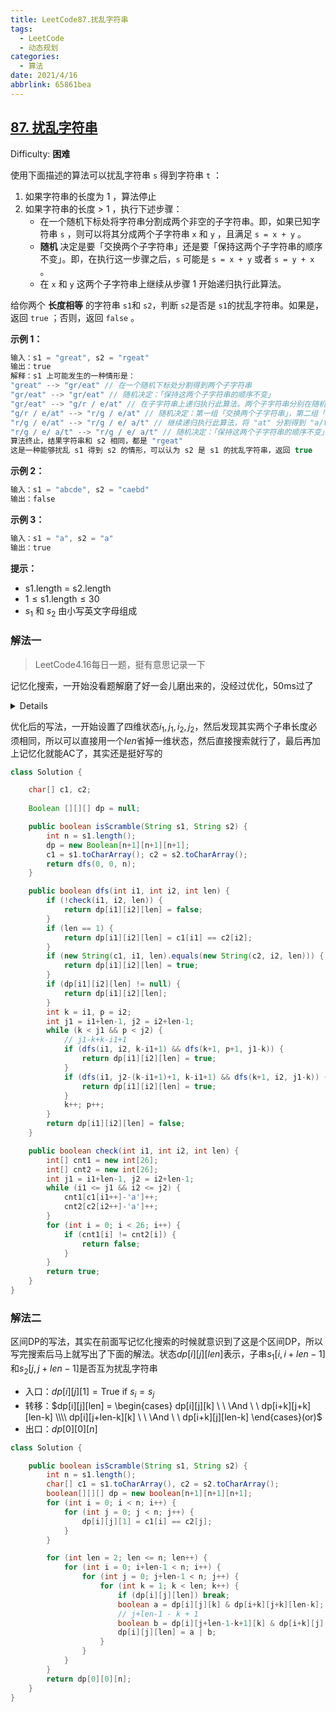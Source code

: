 ```yaml
---
title: LeetCode87.扰乱字符串
tags:
  - LeetCode
  - 动态规划
categories:
  - 算法
date: 2021/4/16
abbrlink: 65861bea
---
```


## [87. 扰乱字符串](https://leetcode-cn.com/problems/scramble-string/)

Difficulty: **困难**

使用下面描述的算法可以扰乱字符串 `s` 得到字符串 `t` ：

1.  如果字符串的长度为 1 ，算法停止
2.  如果字符串的长度 > 1 ，执行下述步骤：
    *   在一个随机下标处将字符串分割成两个非空的子字符串。即，如果已知字符串 `s` ，则可以将其分成两个子字符串 `x` 和 `y` ，且满足 `s = x + y` 。
    *   **随机** 决定是要「交换两个子字符串」还是要「保持这两个子字符串的顺序不变」。即，在执行这一步骤之后，`s` 可能是 `s = x + y` 或者 `s = y + x` 。
    *   在 `x` 和 `y` 这两个子字符串上继续从步骤 1 开始递归执行此算法。

给你两个 **长度相等** 的字符串 `s1`和 `s2`，判断 `s2`是否是 `s1`的扰乱字符串。如果是，返回 `true` ；否则，返回 `false` 。

**示例 1：**

```c
输入：s1 = "great", s2 = "rgeat"
输出：true
解释：s1 上可能发生的一种情形是：
"great" --> "gr/eat" // 在一个随机下标处分割得到两个子字符串
"gr/eat" --> "gr/eat" // 随机决定：「保持这两个子字符串的顺序不变」
"gr/eat" --> "g/r / e/at" // 在子字符串上递归执行此算法。两个子字符串分别在随机下标处进行一轮分割
"g/r / e/at" --> "r/g / e/at" // 随机决定：第一组「交换两个子字符串」，第二组「保持这两个子字符串的顺序不变」
"r/g / e/at" --> "r/g / e/ a/t" // 继续递归执行此算法，将 "at" 分割得到 "a/t"
"r/g / e/ a/t" --> "r/g / e/ a/t" // 随机决定：「保持这两个子字符串的顺序不变」
算法终止，结果字符串和 s2 相同，都是 "rgeat"
这是一种能够扰乱 s1 得到 s2 的情形，可以认为 s2 是 s1 的扰乱字符串，返回 true
```

**示例 2：**
```c
输入：s1 = "abcde", s2 = "caebd"
输出：false
```

**示例 3：**

```c
输入：s1 = "a", s2 = "a"
输出：true
```

**提示：**

*   $\text{s1.length = s2.length}$
*   $1 \leq \text{s1.length} \leq 30$
*   $s_1$ 和 $s_2$ 由小写英文字母组成

### 解法一
> LeetCode4.16每日一题，挺有意思记录一下

记忆化搜索，一开始没看题解磨了好一会儿磨出来的，没经过优化，50ms过了
<details>

```java
​class Solution {

    char[] c1, c2;
    
    Boolean[][][][] dp = null;

    public boolean isScramble(String s1, String s2) {
        int m = s1.length();
        int n = s2.length();
        dp = new Boolean[m+1][m+1][n+1][n+1];
        c1 = s1.toCharArray();
        c2 = s2.toCharArray();
        if (!check(0, m-1, 0, n-1)) return false;
        return dfs(0, m-1, 0, n-1);
    }

    public boolean dfs(int i1, int j1, int i2, int j2) {
        if (!check(i1, j1, i2, j2)) {
            return dp[i1][j1][i2][j2] = false;
        }
        if (i1 == j1) {
            if (c1[i1] == c2[i2]) {
                return true;
            }
            return false;
        }
        if (new String(c1, i1, j1-i1+1).equals(new String(c2, i2, j1-i1+1))) {
            // System.out.println(new String(c1, i1, j1-i1+1));
            return true;
        }
        if (dp[i1][j1][i2][j2] != null) {
            return dp[i1][j1][i2][j2];
        }
        int k = i1, p = i2;
        while (k < j1 && p < j2) {
            if (dfs(i1, k, i2, p) && dfs(k+1, j1, p+1, j2)) {
                dp[i1][k][i2][p] = true;
                dp[k+1][j1][p+1][j2] = true;
                return true;
            }
            k++; p++;
        }
        k = i1; p = j2;
        while (k < j1 && p > 0) {
            if (dfs(i1, k, p, j2) && dfs(k+1, j1, i2, p-1)) {
                dp[i1][k][p][j2] = true;
                dp[k+1][j1][i2][p-1] = true;
                return true;
            }
            k++; p--;
        }
        return dp[i1][j1][i2][j2] = false;
    }

    public boolean check(int i1, int j1, int i2, int j2) {
        if (j1-i1 != j2-i2) {
            return false;
        }
        int[] cnt1 = new int[26];
        int[] cnt2 = new int[26];
        while (i1 <= j1 && i2 <= j2) {
            cnt1[c1[i1++]-'a']++;
            cnt2[c2[i2++]-'a']++;
        }
        for (int i = 0; i < 26; i++) {
            if (cnt1[i] != cnt2[i]) {
                return false;
            }
        }
        return true;
    }
}
```
</details>

优化后的写法，一开始设置了四维状态$i_1,j_1,i_2,j_2$，然后发现其实两个子串长度必须相同，所以可以直接用一个$len$省掉一维状态，然后直接搜索就行了，最后再加上记忆化就能AC了，其实还是挺好写的
```java
class Solution {

    char[] c1, c2;
    
    Boolean [][][] dp = null;

    public boolean isScramble(String s1, String s2) {
        int n = s1.length();
        dp = new Boolean[n+1][n+1][n+1];
        c1 = s1.toCharArray(); c2 = s2.toCharArray();
        return dfs(0, 0, n);
    }

    public boolean dfs(int i1, int i2, int len) {
        if (!check(i1, i2, len)) {
            return dp[i1][i2][len] = false;
        }
        if (len == 1) {
            return dp[i1][i2][len] = c1[i1] == c2[i2];
        }
        if (new String(c1, i1, len).equals(new String(c2, i2, len))) {
            return dp[i1][i2][len] = true;
        }
        if (dp[i1][i2][len] != null) {
            return dp[i1][i2][len];
        }
        int k = i1, p = i2;
        int j1 = i1+len-1, j2 = i2+len-1;
        while (k < j1 && p < j2) {
            // j1-k+k-i1+1
            if (dfs(i1, i2, k-i1+1) && dfs(k+1, p+1, j1-k)) {
                return dp[i1][i2][len] = true;
            }
            if (dfs(i1, j2-(k-i1+1)+1, k-i1+1) && dfs(k+1, i2, j1-k)) {
                return dp[i1][i2][len] = true;
            }
            k++; p++;
        }
        return dp[i1][i2][len] = false;
    }

    public boolean check(int i1, int i2, int len) {
        int[] cnt1 = new int[26];
        int[] cnt2 = new int[26];
        int j1 = i1+len-1, j2 = i2+len-1;
        while (i1 <= j1 && i2 <= j2) {
            cnt1[c1[i1++]-'a']++;
            cnt2[c2[i2++]-'a']++;
        }
        for (int i = 0; i < 26; i++) {
            if (cnt1[i] != cnt2[i]) {
                return false;
            }
        }
        return true;
    }
}
```

### 解法二

区间DP的写法，其实在前面写记忆化搜索的时候就意识到了这是个区间DP，所以写完搜索后马上就写出了下面的解法。状态$dp[i][j][len]$表示，子串$s_1[i,i+len-1]$和$s_2[j,j+len-1]$是否互为扰乱字符串
- 入口：$dp[i][j][1]=\text{True if } s_i = s_j$
- 转移：$dp[i][j][len] =
  \begin{cases} 
  dp[i][j][k] \ \ \And \ \ dp[i+k][j+k][len-k] \\\\
  dp[i][j+len-k][k] \ \ \And \ \ dp[i+k][j][len-k]
    \end{cases}(or)$
- 出口：$dp[0][0][n]$

```java
class Solution {

    public boolean isScramble(String s1, String s2) {
        int n = s1.length();
        char[] c1 = s1.toCharArray(), c2 = s2.toCharArray();
        boolean[][][] dp = new boolean[n+1][n+1][n+1];
        for (int i = 0; i < n; i++) {
            for (int j = 0; j < n; j++) {
                dp[i][j][1] = c1[i] == c2[j];
            }
        }

        for (int len = 2; len <= n; len++) {
            for (int i = 0; i+len-1 < n; i++) {
                for (int j = 0; j+len-1 < n; j++) {
                    for (int k = 1; k < len; k++) {
                        if (dp[i][j][len]) break;
                        boolean a = dp[i][j][k] & dp[i+k][j+k][len-k];
                        // j+len-1 - k + 1
                        boolean b = dp[i][j+len-1-k+1][k] & dp[i+k][j][len-k];
                        dp[i][j][len] = a | b;
                    }
                }
            }
        }
        return dp[0][0][n];
    }
}
```